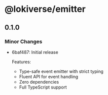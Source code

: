 # @lokiverse/emitter

## 0.1.0

### Minor Changes

- 6baf487: Initial release

  Features:

  - Type-safe event emitter with strict typing
  - Fluent API for event handling
  - Zero dependencies
  - Full TypeScript support
